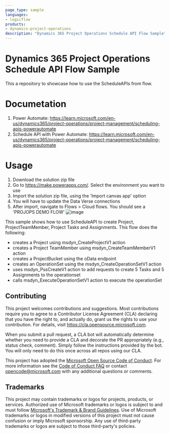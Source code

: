 ```yaml
---
page_type: sample
languages:
- logicflow
products:
- dynamics-project-operations
description: "Dynamics 365 Project Operations Schedule API Flow Sample"
---
```


# Dynamics 365 Project Operations Schedule API Flow Sample
This a repository to showcase how to use the ScheduleAPIs from flow.   

# Documetation

1. Power Automate: https://learn.microsoft.com/en-us/dynamics365/project-operations/project-management/scheduling-apis-powerautomate
2. Schedule API with Power Automate: https://learn.microsoft.com/en-us/dynamics365/project-operations/project-management/scheduling-apis-powerautomate

# Usage

1. Download the solution zip file
2. Go to https://make.powerapps.com/. Select the environment you want to use
3. Import the solution zip file, using the 'Import canvas app' option
4. You will have to update the Data Verse connections
5. After import, navigate to Flows > Cloud flows. You should see a 'PROJOPS DEMO FLOW'
![image](https://user-images.githubusercontent.com/15526549/198174265-a9ac486d-b079-47e7-9181-3554429d472c.png)

This sample shows how to use ScheduleAPI to create Project, ProjectTeamMember, Project Tasks and Assignments.
This flow does the following:
 - creates a Project using msdyn_CreateProjectV1 action
 - creates a Project TeamMember using msdyn_CreateTeamMemberV1 action
 - creates a ProjectBucket using the oData endpoint
 - creates an OperationSet using the msdyn_CreateOperationSetV1 action
 - uses msdyn_PssCreateV1 action to add requests to create 5 Tasks and 5 Assignments to the operationset
 - calls msdyn_ExecuteOperationSetV1 action to execute the operationSet

## Contributing

This project welcomes contributions and suggestions.  Most contributions require you to agree to a
Contributor License Agreement (CLA) declaring that you have the right to, and actually do, grant us
the rights to use your contribution. For details, visit https://cla.opensource.microsoft.com.

When you submit a pull request, a CLA bot will automatically determine whether you need to provide
a CLA and decorate the PR appropriately (e.g., status check, comment). Simply follow the instructions
provided by the bot. You will only need to do this once across all repos using our CLA.

This project has adopted the [Microsoft Open Source Code of Conduct](https://opensource.microsoft.com/codeofconduct/).
For more information see the [Code of Conduct FAQ](https://opensource.microsoft.com/codeofconduct/faq/) or
contact [opencode@microsoft.com](mailto:opencode@microsoft.com) with any additional questions or comments.

## Trademarks

This project may contain trademarks or logos for projects, products, or services. Authorized use of Microsoft 
trademarks or logos is subject to and must follow 
[Microsoft's Trademark & Brand Guidelines](https://www.microsoft.com/en-us/legal/intellectualproperty/trademarks/usage/general).
Use of Microsoft trademarks or logos in modified versions of this project must not cause confusion or imply Microsoft sponsorship.
Any use of third-party trademarks or logos are subject to those third-party's policies.
